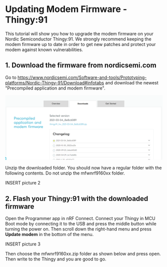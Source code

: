 # Updating Modem Firmware - Thingy:91

This tutorial will show you how to upgrade the modem firmware on your Nordic Semiconductor Thingy:91. We strongly recommend keeping the modem firmware up to date in order to get new patches and protect your modem against known vulnerabilities. 

## 1. Download the firmware from nordicsemi.com

Go to https://www.nordicsemi.com/Software-and-tools/Prototyping-platforms/Nordic-Thingy-91/Download#infotabs and download the newest "Precompiled application and modem firmware". 

![Download FW](08-Thingy-modem-fw-upgrade/assets/01_Firmware_Thingy.png)

Unzip the downloaded folder. You should now have a regular folder with the following contents. Do not unzip the mfwnrf9160xx folder. 

INSERT picture 2

## 2. Flash your Thingy:91 with the downloaded firmware

Open the Programmer app in nRF Connect. Connect your Thingy in MCU Boot mode by connecting it to the USB and press the middle button while turning the power on. Then scroll down the right-hand menu and press **Update modem** in the bottom of the menu. 

INSERT picture 3

Then choose the mfwnrf9160xx.zip folder as shown below and press open. Then write to the Thingy and you are good to go.

